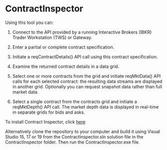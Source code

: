 # ContractInspector

Using this tool you can:

1. Connect to the API provided by a running Interactive Brokers (IBKR) Trader 
   Workstation (TWS) or Gateway.
   
2. Enter a partial or complete contract specification.

3. Initiate a reqContractDetails() API call using this contract specification.
   
4. Examine the returned contract details in a data grid.

5. Select one or more contracts from the grid and initiate reqMktData() API 
   calls for each selected contract: the resulting data streams are displayed 
   in another grid. Optionally you can request snapshot data rather than full 
   market data.
   
6. Select a single contract from the contracts grid and initiate a reqMktDepth()
   API call. The market depth data is displayed in real-time in separate grids
   for bids and asks.

To install Contract Inspector, click [here](https://www.tradewright.com/contractinspector/ContractInspector.application)

Alternatively clone the repository to your computer and build it using 
Visual Studio 15, 17 or 19 from the ContractInspector.sln solution 
file in the ContractInspector folder. Then run the ContractInspector.exe file.
